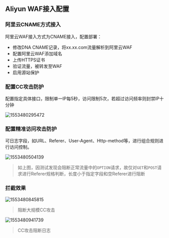 ## Aliyun WAF接入配置

### 阿里云CNAME方式接入

阿里云WAF接入方式为CNAME接入，配置部署：

- 修改DNA CNAME记录，将xx.xx.com流量解析到阿里云WAF
- 配置阿里云WAF添加域名
- 上传HTTPS证书
- 验证流量，被转发至WAF
- 启用源站保护

### 配置CC攻击防护

配置指定具体接口，限制单一IP每5秒，访问限制5次，若超过访问频率则封禁IP十分钟

![1553480295472](C:\Users\Wesley\AppData\Roaming\Typora\typora-user-images\1553480295472.png)

### 配置精准访问攻击防护

可日志字段，如URL、Referer、User-Agent、Http-method等，进行组合规则进行访问控制。

![1553480504139](C:\Users\Wesley\AppData\Roaming\Typora\typora-user-images\1553480504139.png)

> 如上图，因测试发现会阻断正常流量中的`OPTION`请求，故仅对`GET`和`POST`请求进行Referer规格判断，长度小于指定字段和空Referer进行阻断

### 拦截效果

![1553480845815](C:\Users\Wesley\AppData\Roaming\Typora\typora-user-images\1553480845815.png)

> 阻断大规模CC攻击

![1553480941739](C:\Users\Wesley\AppData\Roaming\Typora\typora-user-images\1553480941739.png)

> CC攻击阻断日志

